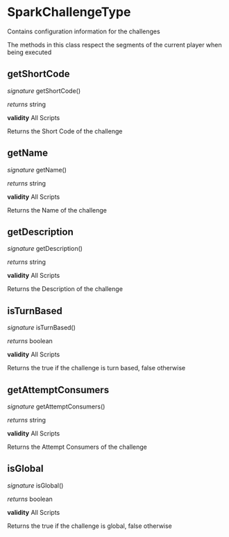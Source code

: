 # SparkChallengeType

Contains configuration information for the challenges

The methods in this class respect the segments of the current player when being executed


## getShortCode
_signature_ getShortCode()</p>
_returns_ string</p>

<b>validity</b> All Scripts

Returns the Short Code of the challenge

## getName
_signature_ getName()</p>
_returns_ string</p>

<b>validity</b> All Scripts

Returns the Name of the challenge

## getDescription
_signature_ getDescription()</p>
_returns_ string</p>

<b>validity</b> All Scripts

Returns the Description of the challenge

## isTurnBased
_signature_ isTurnBased()</p>
_returns_ boolean</p>

<b>validity</b> All Scripts

Returns the true if the challenge is turn based, false otherwise

## getAttemptConsumers
_signature_ getAttemptConsumers()</p>
_returns_ string</p>

<b>validity</b> All Scripts

Returns the Attempt Consumers of the challenge

## isGlobal
_signature_ isGlobal()</p>
_returns_ boolean</p>

<b>validity</b> All Scripts

Returns the true if the challenge is global, false otherwise

